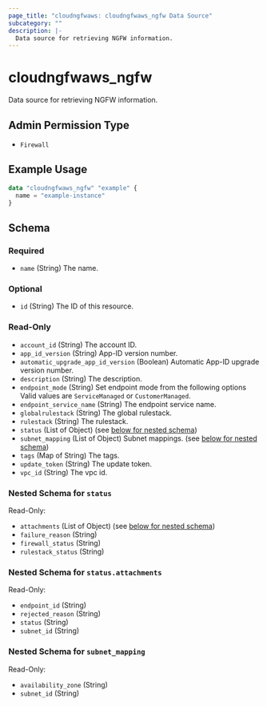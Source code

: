 ```yaml
---
page_title: "cloudngfwaws: cloudngfwaws_ngfw Data Source"
subcategory: ""
description: |-
  Data source for retrieving NGFW information.
---
```


# cloudngfwaws_ngfw

Data source for retrieving NGFW information.


## Admin Permission Type

* `Firewall`


## Example Usage

```terraform
data "cloudngfwaws_ngfw" "example" {
  name = "example-instance"
}
```


<!-- schema generated by tfplugindocs -->
## Schema

### Required

- `name` (String) The name.

### Optional

- `id` (String) The ID of this resource.

### Read-Only

- `account_id` (String) The account ID.
- `app_id_version` (String) App-ID version number.
- `automatic_upgrade_app_id_version` (Boolean) Automatic App-ID upgrade version number.
- `description` (String) The description.
- `endpoint_mode` (String) Set endpoint mode from the following options Valid values are `ServiceManaged` or `CustomerManaged`.
- `endpoint_service_name` (String) The endpoint service name.
- `globalrulestack` (String) The global rulestack.
- `rulestack` (String) The rulestack.
- `status` (List of Object) (see [below for nested schema](#nestedatt--status))
- `subnet_mapping` (List of Object) Subnet mappings. (see [below for nested schema](#nestedatt--subnet_mapping))
- `tags` (Map of String) The tags.
- `update_token` (String) The update token.
- `vpc_id` (String) The vpc id.

<a id="nestedatt--status"></a>
### Nested Schema for `status`

Read-Only:

- `attachments` (List of Object) (see [below for nested schema](#nestedobjatt--status--attachments))
- `failure_reason` (String)
- `firewall_status` (String)
- `rulestack_status` (String)

<a id="nestedobjatt--status--attachments"></a>
### Nested Schema for `status.attachments`

Read-Only:

- `endpoint_id` (String)
- `rejected_reason` (String)
- `status` (String)
- `subnet_id` (String)



<a id="nestedatt--subnet_mapping"></a>
### Nested Schema for `subnet_mapping`

Read-Only:

- `availability_zone` (String)
- `subnet_id` (String)
